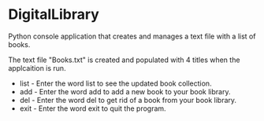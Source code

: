 # DigitalLibrary
Python console application that creates and manages a text file with a list of books.

The text file "Books.txt" is created and populated with 4 titles when the applcaition is run.

* list - Enter the word list to see the updated book collection.
* add - Enter the word add to add a new book to your book library.
* del - Enter the word del to get rid of a book from your book library.
* exit - Enter the word exit to quit the program.
